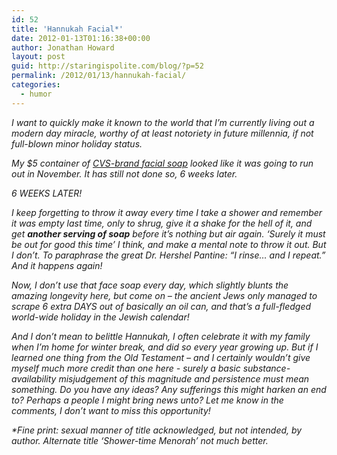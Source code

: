 ```yaml
---
id: 52
title: 'Hannukah Facial*'
date: 2012-01-13T01:16:38+00:00
author: Jonathan Howard
layout: post
guid: http://staringispolite.com/blog/?p=52
permalink: /2012/01/13/hannukah-facial/
categories:
  - humor
---
```

<address>
  I want to quickly make it known to the world that I&#8217;m currently living out a modern day miracle, worthy of at least notoriety in future millennia, if not full-blown minor holiday status.</p> 
  
  <p>
    My $5 container of <a href="http://bit.ly/515pn3" data-cke-saved-href="http://bit.ly/515pn3">CVS-brand facial soap</a> looked like it was going to run out in November. It has still not done so, 6 weeks later.
  </p>
  
  <p>
    6 WEEKS LATER!
  </p>
  
  <p>
    I keep forgetting to throw it away every time I take a shower and remember it was empty last time, only to shrug, give it a shake for the hell of it, and get <strong>another serving of soap</strong> before it&#8217;s nothing but air again. <em>&#8216;Surely it must be out for good this time&#8217;</em> I think, and make a mental note to throw it out. But I don&#8217;t. To paraphrase the great Dr. Hershel Pantine: <em>&#8220;I rinse&#8230; and I repeat.&#8221;</em> And it happens again!
  </p>
  
  <p>
    Now, I don&#8217;t use that face soap every day, which slightly blunts the amazing longevity here, but come on &#8211; the ancient Jews only managed to scrape 6 extra DAYS out of basically an oil can, and that&#8217;s a full-fledged world-wide holiday in the Jewish calendar!
  </p>
  
  <p>
    And I don&#8217;t mean to belittle Hannukah, I often celebrate it with my family when I&#8217;m home for winter break, and did so every year growing up. But if I learned one thing from the Old Testament &#8211; and I certainly wouldn&#8217;t give myself much <em>more</em> credit than one here - surely a basic substance-availability misjudgement of this magnitude and persistence must mean something. Do you have any ideas? Any sufferings this might harken an end to? Perhaps a people I might bring news unto? Let me know in the comments, I don&#8217;t want to miss this opportunity!
  </p>
  
  <p>
    *Fine print: sexual manner of title acknowledged, but not intended, by author. Alternate title &#8216;Shower-time Menorah&#8217; not much better. 
  </p>
</address>